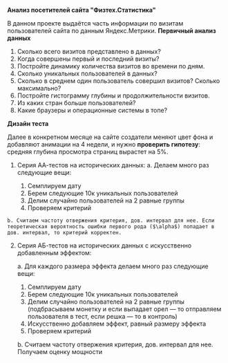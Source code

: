**Анализ посетителей сайта "Физтех.Статистика"**

В данном проекте выдаётся часть информации по визитам пользователей сайта по данным Яндекс.Метрики.
**Первичный анализ данных**
  1. Сколько всего визитов представлено в данных?
  2. Когда совершены первый и последний визиты?
  3. Постройте динамику количества визитов во времени по дням.
  4. Сколько уникальных пользователей в данных?
  5. Сколько в среднем один пользователь совершил визитов? Сколько максимально?
  6. Постройте гистограмму глубины и продолжительности визитов.
  7. Из каких стран больше пользователей?
  8. Какие браузеры и операционные системы в топе?

**Дизайн теста**

Далее в конкретном месяце на сайте создатели меняют цвет фона и добавляют анимации на 4 недели, и нужно **проверить гипотезу**: средняя глубина просмотра страниц вырастет на 5%.

  1. Серия АА-тестов на исторических данных:
    a. Делаем много раз следующие вещи:

      1. Семплируем дату
      2. Берем следующие 10к уникальных пользователей
      3. Делим случайно пользователей на 2 равные группы
      4. Проверяем критерий
    
    b. Считаем частоту отвержения критерия, дов. интервал для нее. Если теоретическая вероятность ошибки первого рода ($\alpha$) попадает в дов. интервал, то критерий корректен.
    
2. Серия АБ-тестов на исторических данных с искусственно добавленным эффектом:

    a. Для каждого размера эффекта делаем много раз следующие вещи:
   
      1. Семплируем дату
      2. Берем следующие 10к уникальных пользователей
      3. Делим случайно пользователей на 2 равные группы (подбрасываем монетку и если выпадает орел — то отправляем пользователя в тест, если решка — то в контроль)
      4. Искусственно добавляем эффект, равный размеру эффекта
      5. Проверяем критерий
    
    b. Считаем частоту отвержения критерия, дов. интервал для нее. Получаем оценку мощности
